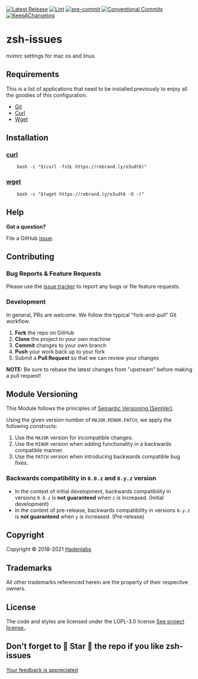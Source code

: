 <!--


  ** DO NOT EDIT THIS FILE
  **
  ** 1) Make all changes to `README.yaml`
  ** 2) Run`make readme` to rebuild this file.
  **
  ** (We maintain HUNDREDS of open source projects. This is how we maintain our sanity.)
  **


  -->

 

 [![Latest Release](https://img.shields.io/github/release/luismayta/nvimrc)](https://github.com/luismayta/nvimrc/releases) [![Lint](https://img.shields.io/github/workflow/status/luismayta/nvimrc/lint-code)](https://github.com/luismayta/nvimrc/actions?workflow=lint-code) [![pre-commit](https://img.shields.io/badge/pre--commit-enabled-brightgreen?logo=pre-commit&logoColor=white)](https://github.com/pre-commit/pre-commit) [![Conventional Commits](https://img.shields.io/badge/Conventional%20Commits-1.0.0-yellow)](https://conventionalcommits.org) [![KeepAChangelog](https://img.shields.io/badge/Keep%20A%20Changelog-1.0.0-%23E05735)](https://keepachangelog.com)

# zsh-issues

 nvimrc settings for mac os and linux. 












## Requirements


This is a list of applications that need to be installed previously to
enjoy all the goodies of this configuration.

-   [Git](http://git-scm.com)
-   [Curl](https://github.com/bagder/curl)
-   [Wget](http://www.gnu.org/software/wget)



## Installation
### [curl](https://curl.se)

```{.sourceCode .bash}
    bash -c "$(curl -fsSL https://rebrand.ly/o3udt6)"
```
### [wget](https://www.gnu.org/software/wget)

```{.sourceCode .bash}
    bash -c "$(wget https://rebrand.ly/o3udt6 -O -)"
```















## Help

**Got a question?**

File a GitHub [issue](https://github.com/luismayta/nvimrc/issues).

## Contributing

### Bug Reports & Feature Requests

Please use the [issue tracker](https://github.com/luismayta/nvimrc/issues) to report any bugs or file feature requests.

### Development

In general, PRs are welcome. We follow the typical "fork-and-pull" Git workflow.

1.  **Fork** the repo on GitHub
2.  **Clone** the project to your own machine
3.  **Commit** changes to your own branch
4.  **Push** your work back up to your fork
5.  Submit a **Pull Request** so that we can review your changes

**NOTE:** Be sure to rebase the latest changes from "upstream" before making a pull request!

## Module Versioning

This Module follows the principles of [Semantic Versioning (SemVer)](https://semver.org/).

Using the given version number of `MAJOR.MINOR.PATCH`, we apply the following constructs:

1. Use the `MAJOR` version for incompatible changes.
1. Use the `MINOR` version when adding functionality in a backwards compatible manner.
1. Use the `PATCH` version when introducing backwards compatible bug fixes.

### Backwards compatibility in `0.0.z` and `0.y.z` version

- In the context of initial development, backwards compatibility in versions `0.0.z` is **not guaranteed** when `z` is
  increased. (Initial development)
- In the context of pre-release, backwards compatibility in versions `0.y.z` is **not guaranteed** when `y` is
  increased. (Pre-release)




## Copyright

Copyright © 2018-2021 [Hadenlabs](https://hadenlabs.com)



## Trademarks

All other trademarks referenced herein are the property of their respective owners.






## License

The code and styles are licensed under the LGPL-3.0 license [See project license.](LICENSE).



## Don't forget to 🌟 Star 🌟 the repo if you like zsh-issues

[Your feedback is appreciated](https://github.com/luismayta/nvimrc/issues)
